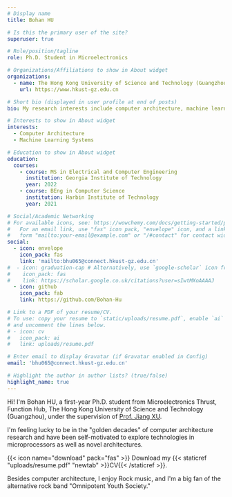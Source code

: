 ```yaml
---
# Display name
title: Bohan HU

# Is this the primary user of the site?
superuser: true

# Role/position/tagline
role: Ph.D. Student in Microelectronics

# Organizations/Affiliations to show in About widget
organizations:
  - name: The Hong Kong University of Science and Technology (Guangzhou)
    url: https://www.hkust-gz.edu.cn

# Short bio (displayed in user profile at end of posts)
bio: My research interests include computer architecture, machine learning systems.

# Interests to show in About widget
interests:
  - Computer Architecture
  - Machine Learning Systems

# Education to show in About widget
education:
  courses:
    - course: MS in Electrical and Computer Engineering
      institution: Georgia Institute of Technology
      year: 2022
    - course: BEng in Computer Science
      institution: Harbin Institute of Technology
      year: 2021

# Social/Academic Networking
# For available icons, see: https://wowchemy.com/docs/getting-started/page-builder/#icons
#   For an email link, use "fas" icon pack, "envelope" icon, and a link in the
#   form "mailto:your-email@example.com" or "/#contact" for contact widget.
social:
  - icon: envelope
    icon_pack: fas
    link: 'mailto:bhu065@connect.hkust-gz.edu.cn'
#  - icon: graduation-cap # Alternatively, use `google-scholar` icon from `ai` icon pack
#    icon_pack: fas
#    link: https://scholar.google.co.uk/citations?user=sIwtMXoAAAAJ
  - icon: github
    icon_pack: fab
    link: https://github.com/Bohan-Hu

# Link to a PDF of your resume/CV.
# To use: copy your resume to `static/uploads/resume.pdf`, enable `ai` icons in `params.toml`,
# and uncomment the lines below.
# - icon: cv
#   icon_pack: ai
#   link: uploads/resume.pdf

# Enter email to display Gravatar (if Gravatar enabled in Config)
email: 'bhu065@connect.hkust-gz.edu.cn'

# Highlight the author in author lists? (true/false)
highlight_name: true
---
```


Hi! I'm Bohan HU, a first-year Ph.D. student from Microelectronics Thrust, Function Hub, The Hong Kong University of Science and Technology (Guangzhou), under the supervision of [Prof. Jiang XU](https://eexu.home.ece.ust.hk).

I'm feeling lucky to be in the "golden decades" of computer architecture research and have been self-motivated to explore technologies in microprocessors as well as novel architectures. 

{{< icon name="download" pack="fas" >}} Download my {{< staticref "uploads/resume.pdf" "newtab" >}}CV{{< /staticref >}}.

Besides computer architecture, I enjoy Rock music, and I'm a big fan of the alternative rock band "Omnipotent Youth Society."
